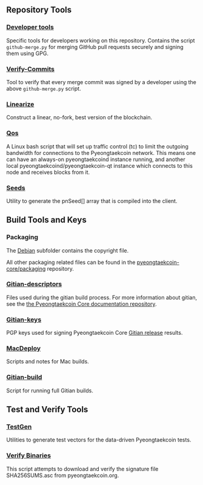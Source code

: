 Repository Tools
---------------------

### [Developer tools](/contrib/devtools) ###
Specific tools for developers working on this repository.
Contains the script `github-merge.py` for merging GitHub pull requests securely and signing them using GPG.

### [Verify-Commits](/contrib/verify-commits) ###
Tool to verify that every merge commit was signed by a developer using the above `github-merge.py` script.

### [Linearize](/contrib/linearize) ###
Construct a linear, no-fork, best version of the blockchain.

### [Qos](/contrib/qos) ###

A Linux bash script that will set up traffic control (tc) to limit the outgoing bandwidth for connections to the Pyeongtaekcoin network. This means one can have an always-on pyeongtaekcoind instance running, and another local pyeongtaekcoind/pyeongtaekcoin-qt instance which connects to this node and receives blocks from it.

### [Seeds](/contrib/seeds) ###
Utility to generate the pnSeed[] array that is compiled into the client.

Build Tools and Keys
---------------------

### Packaging ###
The [Debian](/contrib/debian) subfolder contains the copyright file.

All other packaging related files can be found in the [pyeongtaekcoin-core/packaging](https://github.com/pyeongtaekcoin-core/packaging) repository.

### [Gitian-descriptors](/contrib/gitian-descriptors) ###
Files used during the gitian build process. For more information about gitian, see the [the Pyeongtaekcoin Core documentation repository](https://github.com/pyeongtaekcoin-core/docs).

### [Gitian-keys](/contrib/gitian-keys)
PGP keys used for signing Pyeongtaekcoin Core [Gitian release](/doc/release-process.md) results.

### [MacDeploy](/contrib/macdeploy) ###
Scripts and notes for Mac builds. 

### [Gitian-build](/contrib/gitian-build.py) ###
Script for running full Gitian builds.

Test and Verify Tools 
---------------------

### [TestGen](/contrib/testgen) ###
Utilities to generate test vectors for the data-driven Pyeongtaekcoin tests.

### [Verify Binaries](/contrib/verifybinaries) ###
This script attempts to download and verify the signature file SHA256SUMS.asc from pyeongtaekcoin.org.
